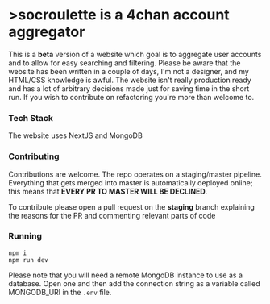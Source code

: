 # >socroulette is a 4chan account aggregator

This is a **beta** version of a website which goal is to aggregate user accounts and to allow for easy searching and filtering.
Please be aware that the website has been written in a couple of days, I'm not a designer, and my HTML/CSS knowledge is awful.
The website isn't really production ready and has a lot of arbitrary decisions made just for saving time in the short run. If you wish to contribute on refactoring you're more than welcome to.

### Tech Stack

The website uses NextJS and MongoDB

### Contributing

Contributions are welcome. The repo operates on a staging/master pipeline. Everything that gets merged into master is automatically deployed online; this means that **EVERY PR TO MASTER WILL BE DECLINED**.

To contribute please open a pull request on the **staging** branch explaining the reasons for the PR and commenting relevant parts of code

### Running

```
npm i
npm run dev
```

Please note that you will need a remote MongoDB instance to use as a database. Open one and then add the connection string as a variable called MONGODB_URI in the `.env` file.
